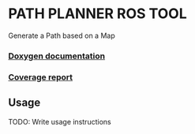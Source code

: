 # PATH PLANNER ROS TOOL

Generate a Path based on a Map

### [Doxygen documentation](http://kal5.pages.mrt.uni-karlsruhe.de/path_planner_ros_tool/doxygen/index.html)
### [Coverage report](http://kal5.pages.mrt.uni-karlsruhe.de/path_planner_ros_tool/coverage/index.html)

## Usage

TODO: Write usage instructions
